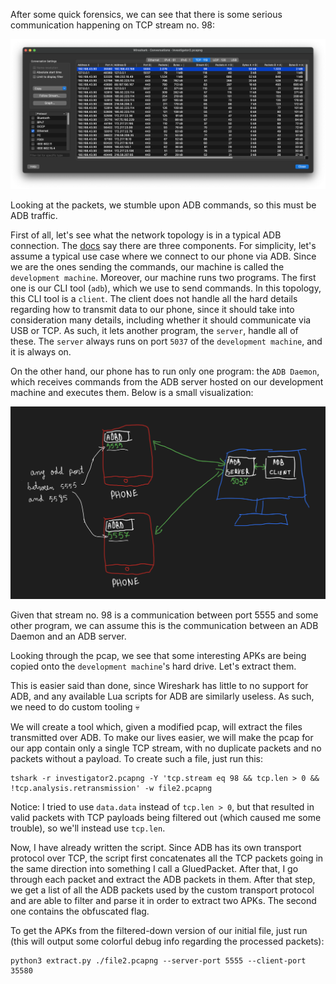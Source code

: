 After some quick forensics, we can see that there is some serious communication happening on TCP stream no. 98:

![](./1.png)

Looking at the packets, we stumble upon ADB commands, so this must be ADB traffic.

First of all, let's see what the network topology is in a typical ADB connection. The [docs](https://developer.android.com/tools/adb) say there are three components. For simplicity, let's assume a typical use case where we connect to our phone via ADB. Since we are the ones sending the commands, our machine is called the `development machine`. Moreover, our machine runs two programs. The first one is our CLI tool (`adb`), which we use to send commands. In this topology, this CLI tool is a `client`. The client does not handle all the hard details regarding how to transmit data to our phone, since it should take into consideration many details, including whether it should communicate via USB or TCP. As such, it lets another program, the `server`, handle all of these. The `server` always runs on port `5037` of the `development machine`, and it is always on.

On the other hand, our phone has to run only one program: the `ADB Daemon`, which receives commands from the ADB server hosted on our development machine and executes them. Below is a small visualization:

![](./2.png)

Given that stream no. 98 is a communication between port 5555 and some other program, we can assume this is the communication between an ADB Daemon and an ADB server.

Looking through the pcap, we see that some interesting APKs are being copied onto the `development machine`'s hard drive. Let's extract them.

This is easier said than done, since Wireshark has little to no support for ADB, and any available Lua scripts for ADB are similarly useless. As such, we need to do custom tooling 💀

We will create a tool which, given a modified pcap, will extract the files transmitted over ADB. To make our lives easier, we will make the pcap for our app contain only a single TCP stream, with no duplicate packets and no packets without a payload. To create such a file, just run this:

```
tshark -r investigator2.pcapng -Y 'tcp.stream eq 98 && tcp.len > 0 && !tcp.analysis.retransmission' -w file2.pcapng
```

Notice: I tried to use `data.data` instead of `tcp.len > 0`, but that resulted in valid packets with TCP payloads being filtered out (which caused me some trouble), so we'll instead use `tcp.len`.

Now, I have already written the script. Since ADB has its own transport protocol over TCP, the script first concatenates all the TCP packets going in the same direction into something I call a GluedPacket. After that, I go through each packet and extract the ADB packets in them. After that step, we get a list of all the ADB packets used by the custom transport protocol and are able to filter and parse it in order to extract two APKs. The second one contains the obfuscated flag.

To get the APKs from the filtered-down version of our initial file, just run (this will output some colorful debug info regarding the processed packets):

```
python3 extract.py ./file2.pcapng --server-port 5555 --client-port 35580
```